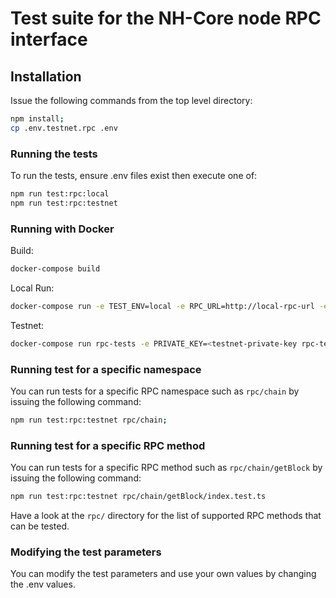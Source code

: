 # Test suite for the NH-Core node RPC interface

## Installation

Issue the following commands from the top level directory:
```sh
npm install;
cp .env.testnet.rpc .env
```

### Running the tests

To run the tests, ensure .env files exist then execute one of:
```sh
npm run test:rpc:local
npm run test:rpc:testnet
```

### Running with Docker

Build:
```sh
docker-compose build
```
Local Run:
```sh
docker-compose run -e TEST_ENV=local -e RPC_URL=http://local-rpc-url -e WEBSOCKET=ws://local-websocket -e PRIVATE_KEY=<local-private-key rpc-tests>
```
Testnet:
```sh
docker-compose run rpc-tests -e PRIVATE_KEY=<testnet-private-key rpc-tests>
```

### Running test for a specific namespace

You can run tests for a specific RPC namespace such as `rpc/chain` by issuing the following command:
```sh
npm run test:rpc:testnet rpc/chain;
```
### Running test for a specific RPC method

You can run tests for a specific RPC method such as `rpc/chain/getBlock` by issuing the following command:
```sh
npm run test:rpc:testnet rpc/chain/getBlock/index.test.ts
```

Have a look at the `rpc/` directory for the list of supported RPC methods that can be tested.

### Modifying the test parameters

You can modify the test parameters and use your own values by changing the .env values.
